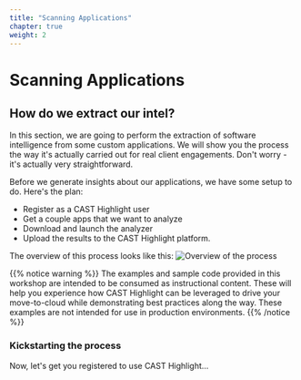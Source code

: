 ```yaml
---
title: "Scanning Applications"
chapter: true
weight: 2
---
```


# Scanning Applications

## How do we extract our intel? 

In this section, we are going to perform the extraction of software intelligence from some custom applications. We will show you the process the way it's actually carried out for real client engagements. Don't worry - it's actually very straightforward. 

Before we generate insights about our applications, we have some setup to do. Here's the plan:

- Register as a CAST Highlight user
- Get a couple apps that we want to analyze
- Download and launch the analyzer
- Upload the results to the CAST Highlight platform.

The overview of this process looks like this:
![Overview of the process](/images/Scan-Overview.png)

{{% notice warning %}}
The examples and sample code provided in this workshop are intended to be consumed as instructional content. These will help you experience how CAST Highlight can be leveraged to drive your move-to-cloud while demonstrating best practices along the way. These examples are not intended for use in production environments.
{{% /notice %}}

### Kickstarting the process
Now, let's get you registered to use CAST Highlight...


